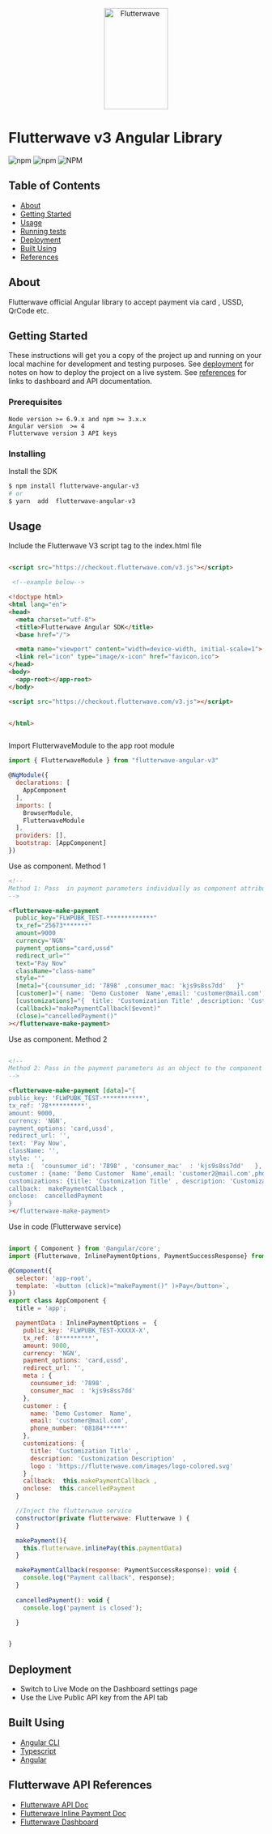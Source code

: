 <p align="center">
    <img title="Flutterwave" height="200" src="https://flutterwave.com/images/logo-colored.svg" width="50%"/>
</p>


# Flutterwave v3 Angular Library
![npm](https://img.shields.io/npm/v/flutterwave-angular-v3)
![npm](https://img.shields.io/npm/dt/flutterwave-angular-v3)
![NPM](https://img.shields.io/npm/l/flutterwave-angular-v3)

## Table of Contents

- [About](#about)
- [Getting Started](#getting-started)
- [Usage](#usage)
- [Running tests](#test)
- [Deployment](#deployment)
- [Built Using](#build-tools)
- [References](#references)

<a id="about"></a>

## About

Flutterwave official  Angular library to accept payment via  card , USSD, QrCode etc.

<a id="getting-started"></a>

## Getting Started

These instructions will get you a copy of the project up and running on your local machine for development and testing purposes. See [deployment](#deployment) for notes on how to deploy the project on a live system.
See [references](#references) for links to dashboard and API documentation.


### Prerequisites

```
Node version >= 6.9.x and npm >= 3.x.x
Angular version  >= 4
Flutterwave version 3 API keys

```

### Installing


Install the SDK 

```bash
$ npm install flutterwave-angular-v3
# or
$ yarn  add  flutterwave-angular-v3

```


<a id="usage"></a>

## Usage

Include the Flutterwave V3 script tag to the index.html file
```html

<script src="https://checkout.flutterwave.com/v3.js"></script>

 <!--example below-->

<!doctype html>
<html lang="en">
<head>
  <meta charset="utf-8">
  <title>Flutterwave Angular SDK</title>
  <base href="/">

  <meta name="viewport" content="width=device-width, initial-scale=1">
  <link rel="icon" type="image/x-icon" href="favicon.ico">
</head>
<body>
  <app-root></app-root>
</body>

<script src="https://checkout.flutterwave.com/v3.js"></script>


</html>



```


Import FlutterwaveModule to the  app root module

```javascript
import { FlutterwaveModule } from "flutterwave-angular-v3"

@NgModule({
  declarations: [
    AppComponent
  ],
  imports: [
    BrowserModule,
    FlutterwaveModule
  ],
  providers: [],
  bootstrap: [AppComponent]
})
```

Use as component. Method 1 

```html
<!--
Method 1: Pass  in payment parameters individually as component attributes
-->

<flutterwave-make-payment
  public_key="FLWPUBK_TEST-*************"
  tx_ref="25673*******"
  amount=9000
  currency='NGN'
  payment_options="card,ussd"
  redirect_url=""
  text="Pay Now"
  className="class-name"
  style=""
  [meta]="{counsumer_id: '7898' ,consumer_mac: 'kjs9s8ss7dd'   }"
  [customer]="{ name: 'Demo Customer  Name',email: 'customer@mail.com', phone_number: '0818450****' }"
  [customizations]="{  title: 'Customization Title' ,description: 'Customization Description'  ,  logo : 'https://flutterwave.com/images/logo-colored.svg' }"
  (callback)="makePaymentCallback($event)"
  (close)="cancelledPayment()" 
></flutterwave-make-payment>
```

Use as component. Method 2

```html

<!--
Method 2: Pass in the payment parameters as an object to the component 'data' attribute
-->

<flutterwave-make-payment [data]="{
public_key: 'FLWPUBK_TEST-***********',
tx_ref: '78**********',
amount: 9000,
currency: 'NGN',
payment_options: 'card,ussd',
redirect_url: '',
text: 'Pay Now',
className: '',
style: '',
meta :{  'counsumer_id': '7898' , 'consumer_mac'  : 'kjs9s8ss7dd'   },
customer : {name: 'Demo Customer  Name',email: 'customer2@mail.com',phone_number: '081845***' },
customizations: {title: 'Customization Title' , description: 'Customization Description'  , logo : 'https://flutterwave.com/images/logo-colored.svg' } ,
callback:  makePaymentCallback ,
onclose:  cancelledPayment
}
></flutterwave-make-payment>


```


Use in code (Flutterwave service)

```javascript

import { Component } from '@angular/core';
import {Flutterwave, InlinePaymentOptions, PaymentSuccessResponse} from "flutterwave-angular-v3";

@Component({
  selector: 'app-root',
  template: `<button (click)="makePayment()" )>Pay</button>`,
})
export class AppComponent {
  title = 'app';

  paymentData : InlinePaymentOptions =  {
    public_key: 'FLWPUBK_TEST-XXXXX-X',
    tx_ref: '8*********',
    amount: 9000,
    currency: 'NGN',
    payment_options: 'card,ussd',
    redirect_url: '',
    meta : {
      counsumer_id: '7898' ,
      consumer_mac  : 'kjs9s8ss7dd'
    },
    customer : {
      name: 'Demo Customer  Name',
      email: 'customer@mail.com',
      phone_number: '08184******'
    },
    customizations: {
      title: 'Customization Title' ,
      description: 'Customization Description'  ,
      logo : 'https://flutterwave.com/images/logo-colored.svg'
    } ,
    callback:  this.makePaymentCallback ,
    onclose:  this.cancelledPayment
  }

  //Inject the flutterwave service 
  constructor(private flutterwave: Flutterwave ) {
  }

  makePayment(){
    this.flutterwave.inlinePay(this.paymentData)
  }

  makePaymentCallback(response: PaymentSuccessResponse): void {
    console.log("Payment callback", response);
  }
  
  cancelledPayment(): void {
    console.log('payment is closed');

  }


}


```



<a id="deployment"></a>

## Deployment

- Switch to Live Mode on the Dashboard settings page
- Use the Live Public API key from the API tab

<a id="build-tools"></a>

##  Built Using

- [Angular CLI](https://cli.angular.io/) 
- [Typescript](https://www.typescriptlang.org/)
- [Angular](https://angular.io/)


<a id="references"></a>

## Flutterwave API  References

- [Flutterwave API Doc](https://developer.flutterwave.com/docs)
- [Flutterwave Inline Payment Doc](https://developer.flutterwave.com/docs/flutterwave-inline)
- [Flutterwave Dashboard](https://dashboard.flutterwave.com/login)  



  